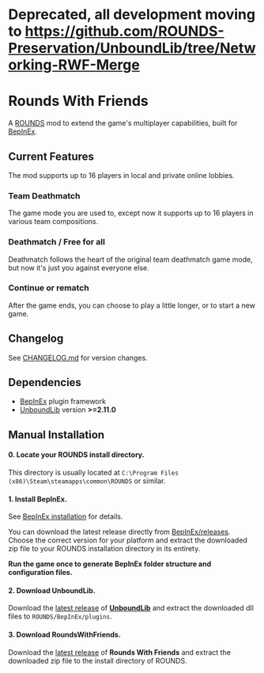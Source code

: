 # Deprecated, all development moving to https://github.com/ROUNDS-Preservation/UnboundLib/tree/Networking-RWF-Merge

































# Rounds With Friends
 
A [ROUNDS](https://landfall.se/rounds) mod to extend the game's multiplayer capabilities, built for [BepInEx](https://github.com/BepInEx/BepInEx).

## Current Features

The mod supports up to 16 players in local and private online lobbies.

### Team Deathmatch

The game mode you are used to, except now it supports up to 16 players in various team compositions.

### Deathmatch / Free for all

Deathmatch follows the heart of the original team deathmatch game mode, but now it's just you against everyone else.

### Continue or rematch

After the game ends, you can choose to play a little longer, or to start a new game.

## Changelog

See [CHANGELOG.md](https://github.com/olavim/RoundsWithFriends/blob/main/CHANGELOG.md) for version changes.

## Dependencies

- [BepInEx](https://docs.bepinex.dev/master/articles/index.html) plugin framework
- [UnboundLib](https://github.com/Rounds-Modding/UnboundLib) version **>=2.11.0**

## Manual Installation

#### 0. Locate your ROUNDS install directory.

This directory is usually located at `C:\Program Files (x86)\Steam\steamapps\common\ROUNDS` or similar.

#### 1. Install **BepInEx**.

See [BepInEx installation](https://docs.bepinex.dev/master/articles/user_guide/installation/index.html) for details.

You can download the latest release directly from [BepInEx/releases](https://github.com/BepInEx/BepInEx/releases). Choose the correct version for your platform and extract the downloaded zip file to your ROUNDS installation directory in its entirety.

**Run the game once to generate BepInEx folder structure and configuration files.**

#### 2. Download **UnboundLib**.

Download the [latest release](https://github.com/Rounds-Modding/UnboundLib/releases/latest) of **[UnboundLib](https://github.com/Rounds-Modding/UnboundLib)** and extract the downloaded dll files to `ROUNDS/BepInEx/plugins`.

#### 3. Download **RoundsWithFriends**.

Download the [latest release](https://github.com/olavim/RoundsWithFriends/releases/latest) of **Rounds With Friends** and extract the downloaded zip file to the install directory of ROUNDS.
